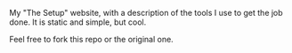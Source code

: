 My "The Setup" website, with a description of the tools I use to get the job done. It is static and simple, but cool.

Feel free to fork this repo or the original one.
